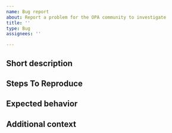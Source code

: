 ```yaml
---
name: Bug report
about: Report a problem for the OPA community to investigate
title: ''
type: Bug
assignees: ''

---
```


<!-- Thanks for opening an issue to request a feature or file a bug!
If you provide some basic information, it helps us address problems faster. -->

## Short description

<!--
Any information you think might be helpful. Examples include the environment
where OPA was running (e.g., if inside Kubernetes, what resource limits did you configure
OPA with?), how long OPA had been running for, what was happening around the time
when you identified the problem, etc.

Examples:

* OPA version
* Example query, input, data, and policy that OPA was given
* Example output that OPA returned
* For server and CLI, the flags/configuration that you provided to OPA
* For server, any relevant log messages from OPA
* For Go and Wasm, the arguments you invoked OPA with
-->

## Steps To Reproduce

<!--
1. Go to '...'
2. Click on '....'
3. Scroll down to '....'
4. See an error
-->

## Expected behavior

<!--
Describe what you expected to happen.
-->

## Additional context

<!--
Add any other context about the problem here.
-->

